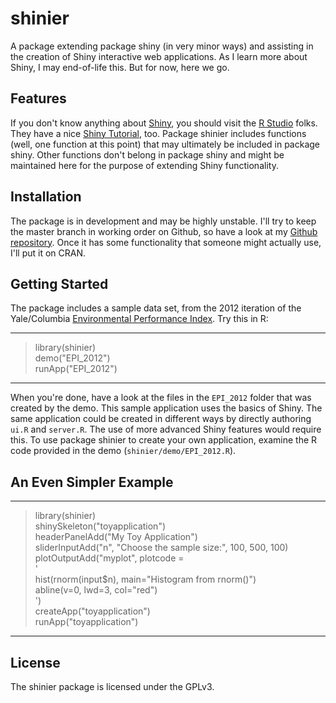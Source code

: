 shinier
=======

A package extending package shiny (in very minor ways) and
assisting in the creation of Shiny interactive web applications.
As I learn more about Shiny, I may end-of-life this.  But for now,
here we go.

## Features

If you don't know anything about [Shiny](http://www.rstudio.com/shiny/),
you should visit the [R Studio](http://www.rstudio.com) folks.  They
have a nice [Shiny Tutorial](http://rstudio.github.io/shiny/tutorial/), too.
Package shinier includes functions (well, one function at this point)
that may ultimately be included in package shiny.
Other functions don't belong in package shiny and might be maintained here
for the purpose of extending Shiny functionality.

## Installation

The package is in development and may be highly unstable.  I'll try to keep
the master branch in working order on Github, so have a look at my
[Github repository](http://github.com/jayemerson/shinier).  Once it has
some functionality that someone might actually use, I'll put it on CRAN.

## Getting Started

The package includes a sample data set, from the 2012 iteration of the
Yale/Columbia [Environmental Performance Index](http://epi.yale.edu).
Try this in R:

---

> library(shinier)  
> demo("EPI_2012")  
> runApp("EPI_2012")

---

When you're done, have a look at the files in the `EPI_2012` folder that
was created by the demo.  This sample application uses the basics of Shiny.
The same application could be created in different ways by directly authoring
`ui.R` and `server.R`.  The use of more advanced Shiny features would
require this.  To use package shinier to create your own application,
examine the R code provided in the demo (`shinier/demo/EPI_2012.R`).

## An Even Simpler Example

---

> library(shinier)  
> shinySkeleton("toyapplication")  
> headerPanelAdd("My Toy Application")  
> sliderInputAdd("n", "Choose the sample size:", 100, 500, 100)  
> plotOutputAdd("myplot", plotcode =  
>   '  
>        hist(rnorm(input$n), main="Histogram from rnorm()")  
>        abline(v=0, lwd=3, col="red")  
>   ')  
> createApp("toyapplication")  
> runApp("toyapplication")

---

## License

The shinier package is licensed under the GPLv3.
